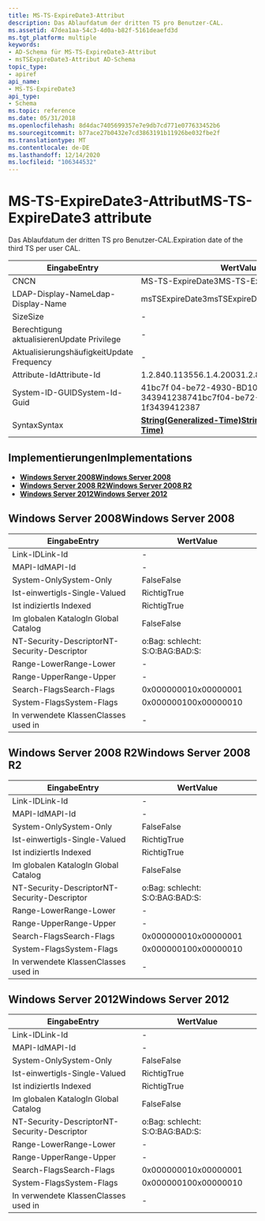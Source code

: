 ```yaml
---
title: MS-TS-ExpireDate3-Attribut
description: Das Ablaufdatum der dritten TS pro Benutzer-CAL.
ms.assetid: 47dea1aa-54c3-4d0a-b82f-5161deaefd3d
ms.tgt_platform: multiple
keywords:
- AD-Schema für MS-TS-ExpireDate3-Attribut
- msTSExpireDate3-Attribut AD-Schema
topic_type:
- apiref
api_name:
- MS-TS-ExpireDate3
api_type:
- Schema
ms.topic: reference
ms.date: 05/31/2018
ms.openlocfilehash: 8d4dac7405699357e7e9db7cd771e077633452b6
ms.sourcegitcommit: b77ace27b0432e7cd3863191b11926be032fbe2f
ms.translationtype: MT
ms.contentlocale: de-DE
ms.lasthandoff: 12/14/2020
ms.locfileid: "106344532"
---
```

# <a name="ms-ts-expiredate3-attribute"></a><span data-ttu-id="6e989-105">MS-TS-ExpireDate3-Attribut</span><span class="sxs-lookup"><span data-stu-id="6e989-105">MS-TS-ExpireDate3 attribute</span></span>

<span data-ttu-id="6e989-106">Das Ablaufdatum der dritten TS pro Benutzer-CAL.</span><span class="sxs-lookup"><span data-stu-id="6e989-106">Expiration date of the third TS per user CAL.</span></span>



| <span data-ttu-id="6e989-107">Eingabe</span><span class="sxs-lookup"><span data-stu-id="6e989-107">Entry</span></span> | <span data-ttu-id="6e989-108">Wert</span><span class="sxs-lookup"><span data-stu-id="6e989-108">Value</span></span> |
|-------------------|---------------------------------------------------------------|
| <span data-ttu-id="6e989-109">CN</span><span class="sxs-lookup"><span data-stu-id="6e989-109">CN</span></span>                | <span data-ttu-id="6e989-110">MS-TS-ExpireDate3</span><span class="sxs-lookup"><span data-stu-id="6e989-110">MS-TS-ExpireDate3</span></span>                                             |
| <span data-ttu-id="6e989-111">LDAP-Display-Name</span><span class="sxs-lookup"><span data-stu-id="6e989-111">Ldap-Display-Name</span></span> | <span data-ttu-id="6e989-112">msTSExpireDate3</span><span class="sxs-lookup"><span data-stu-id="6e989-112">msTSExpireDate3</span></span>                                               |
| <span data-ttu-id="6e989-113">Size</span><span class="sxs-lookup"><span data-stu-id="6e989-113">Size</span></span>              | \-                                                            |
| <span data-ttu-id="6e989-114">Berechtigung aktualisieren</span><span class="sxs-lookup"><span data-stu-id="6e989-114">Update Privilege</span></span>  | \-                                                            |
| <span data-ttu-id="6e989-115">Aktualisierungshäufigkeit</span><span class="sxs-lookup"><span data-stu-id="6e989-115">Update Frequency</span></span>  | \-                                                            |
| <span data-ttu-id="6e989-116">Attribute-Id</span><span class="sxs-lookup"><span data-stu-id="6e989-116">Attribute-Id</span></span>      | <span data-ttu-id="6e989-117">1.2.840.113556.1.4.2003</span><span class="sxs-lookup"><span data-stu-id="6e989-117">1.2.840.113556.1.4.2003</span></span>                                       |
| <span data-ttu-id="6e989-118">System-ID-GUID</span><span class="sxs-lookup"><span data-stu-id="6e989-118">System-Id-Guid</span></span>    | <span data-ttu-id="6e989-119">41bc7f 04-be72-4930-BD10-1F 3439412387</span><span class="sxs-lookup"><span data-stu-id="6e989-119">41bc7f04-be72-4930-bd10-1f3439412387</span></span>                          |
| <span data-ttu-id="6e989-120">Syntax</span><span class="sxs-lookup"><span data-stu-id="6e989-120">Syntax</span></span>            | [<span data-ttu-id="6e989-121">**String(Generalized-Time)**</span><span class="sxs-lookup"><span data-stu-id="6e989-121">**String(Generalized-Time)**</span></span>](s-string-generalized-time.md) |



## <a name="implementations"></a><span data-ttu-id="6e989-122">Implementierungen</span><span class="sxs-lookup"><span data-stu-id="6e989-122">Implementations</span></span>

-   [<span data-ttu-id="6e989-123">**Windows Server 2008**</span><span class="sxs-lookup"><span data-stu-id="6e989-123">**Windows Server 2008**</span></span>](#windows-server-2008)
-   [<span data-ttu-id="6e989-124">**Windows Server 2008 R2**</span><span class="sxs-lookup"><span data-stu-id="6e989-124">**Windows Server 2008 R2**</span></span>](#windows-server-2008-r2)
-   [<span data-ttu-id="6e989-125">**Windows Server 2012**</span><span class="sxs-lookup"><span data-stu-id="6e989-125">**Windows Server 2012**</span></span>](#windows-server-2012)

## <a name="windows-server-2008"></a><span data-ttu-id="6e989-126">Windows Server 2008</span><span class="sxs-lookup"><span data-stu-id="6e989-126">Windows Server 2008</span></span>



| <span data-ttu-id="6e989-127">Eingabe</span><span class="sxs-lookup"><span data-stu-id="6e989-127">Entry</span></span> | <span data-ttu-id="6e989-128">Wert</span><span class="sxs-lookup"><span data-stu-id="6e989-128">Value</span></span> |
|------------------------|--------------|
| <span data-ttu-id="6e989-129">Link-ID</span><span class="sxs-lookup"><span data-stu-id="6e989-129">Link-Id</span></span>                | \-           |
| <span data-ttu-id="6e989-130">MAPI-Id</span><span class="sxs-lookup"><span data-stu-id="6e989-130">MAPI-Id</span></span>                | \-           |
| <span data-ttu-id="6e989-131">System-Only</span><span class="sxs-lookup"><span data-stu-id="6e989-131">System-Only</span></span>            | <span data-ttu-id="6e989-132">False</span><span class="sxs-lookup"><span data-stu-id="6e989-132">False</span></span>        |
| <span data-ttu-id="6e989-133">Ist-einwertig</span><span class="sxs-lookup"><span data-stu-id="6e989-133">Is-Single-Valued</span></span>       | <span data-ttu-id="6e989-134">Richtig</span><span class="sxs-lookup"><span data-stu-id="6e989-134">True</span></span>         |
| <span data-ttu-id="6e989-135">Ist indiziert</span><span class="sxs-lookup"><span data-stu-id="6e989-135">Is Indexed</span></span>             | <span data-ttu-id="6e989-136">Richtig</span><span class="sxs-lookup"><span data-stu-id="6e989-136">True</span></span>         |
| <span data-ttu-id="6e989-137">Im globalen Katalog</span><span class="sxs-lookup"><span data-stu-id="6e989-137">In Global Catalog</span></span>      | <span data-ttu-id="6e989-138">False</span><span class="sxs-lookup"><span data-stu-id="6e989-138">False</span></span>        |
| <span data-ttu-id="6e989-139">NT-Security-Descriptor</span><span class="sxs-lookup"><span data-stu-id="6e989-139">NT-Security-Descriptor</span></span> | <span data-ttu-id="6e989-140">o:Bag: schlecht: S:</span><span class="sxs-lookup"><span data-stu-id="6e989-140">O:BAG:BAD:S:</span></span> |
| <span data-ttu-id="6e989-141">Range-Lower</span><span class="sxs-lookup"><span data-stu-id="6e989-141">Range-Lower</span></span>            | \-           |
| <span data-ttu-id="6e989-142">Range-Upper</span><span class="sxs-lookup"><span data-stu-id="6e989-142">Range-Upper</span></span>            | \-           |
| <span data-ttu-id="6e989-143">Search-Flags</span><span class="sxs-lookup"><span data-stu-id="6e989-143">Search-Flags</span></span>           | <span data-ttu-id="6e989-144">0x00000001</span><span class="sxs-lookup"><span data-stu-id="6e989-144">0x00000001</span></span>   |
| <span data-ttu-id="6e989-145">System-Flags</span><span class="sxs-lookup"><span data-stu-id="6e989-145">System-Flags</span></span>           | <span data-ttu-id="6e989-146">0x00000010</span><span class="sxs-lookup"><span data-stu-id="6e989-146">0x00000010</span></span>   |
| <span data-ttu-id="6e989-147">In verwendete Klassen</span><span class="sxs-lookup"><span data-stu-id="6e989-147">Classes used in</span></span>        | \-           |



## <a name="windows-server-2008-r2"></a><span data-ttu-id="6e989-148">Windows Server 2008 R2</span><span class="sxs-lookup"><span data-stu-id="6e989-148">Windows Server 2008 R2</span></span>



| <span data-ttu-id="6e989-149">Eingabe</span><span class="sxs-lookup"><span data-stu-id="6e989-149">Entry</span></span> | <span data-ttu-id="6e989-150">Wert</span><span class="sxs-lookup"><span data-stu-id="6e989-150">Value</span></span> |
|------------------------|--------------|
| <span data-ttu-id="6e989-151">Link-ID</span><span class="sxs-lookup"><span data-stu-id="6e989-151">Link-Id</span></span>                | \-           |
| <span data-ttu-id="6e989-152">MAPI-Id</span><span class="sxs-lookup"><span data-stu-id="6e989-152">MAPI-Id</span></span>                | \-           |
| <span data-ttu-id="6e989-153">System-Only</span><span class="sxs-lookup"><span data-stu-id="6e989-153">System-Only</span></span>            | <span data-ttu-id="6e989-154">False</span><span class="sxs-lookup"><span data-stu-id="6e989-154">False</span></span>        |
| <span data-ttu-id="6e989-155">Ist-einwertig</span><span class="sxs-lookup"><span data-stu-id="6e989-155">Is-Single-Valued</span></span>       | <span data-ttu-id="6e989-156">Richtig</span><span class="sxs-lookup"><span data-stu-id="6e989-156">True</span></span>         |
| <span data-ttu-id="6e989-157">Ist indiziert</span><span class="sxs-lookup"><span data-stu-id="6e989-157">Is Indexed</span></span>             | <span data-ttu-id="6e989-158">Richtig</span><span class="sxs-lookup"><span data-stu-id="6e989-158">True</span></span>         |
| <span data-ttu-id="6e989-159">Im globalen Katalog</span><span class="sxs-lookup"><span data-stu-id="6e989-159">In Global Catalog</span></span>      | <span data-ttu-id="6e989-160">False</span><span class="sxs-lookup"><span data-stu-id="6e989-160">False</span></span>        |
| <span data-ttu-id="6e989-161">NT-Security-Descriptor</span><span class="sxs-lookup"><span data-stu-id="6e989-161">NT-Security-Descriptor</span></span> | <span data-ttu-id="6e989-162">o:Bag: schlecht: S:</span><span class="sxs-lookup"><span data-stu-id="6e989-162">O:BAG:BAD:S:</span></span> |
| <span data-ttu-id="6e989-163">Range-Lower</span><span class="sxs-lookup"><span data-stu-id="6e989-163">Range-Lower</span></span>            | \-           |
| <span data-ttu-id="6e989-164">Range-Upper</span><span class="sxs-lookup"><span data-stu-id="6e989-164">Range-Upper</span></span>            | \-           |
| <span data-ttu-id="6e989-165">Search-Flags</span><span class="sxs-lookup"><span data-stu-id="6e989-165">Search-Flags</span></span>           | <span data-ttu-id="6e989-166">0x00000001</span><span class="sxs-lookup"><span data-stu-id="6e989-166">0x00000001</span></span>   |
| <span data-ttu-id="6e989-167">System-Flags</span><span class="sxs-lookup"><span data-stu-id="6e989-167">System-Flags</span></span>           | <span data-ttu-id="6e989-168">0x00000010</span><span class="sxs-lookup"><span data-stu-id="6e989-168">0x00000010</span></span>   |
| <span data-ttu-id="6e989-169">In verwendete Klassen</span><span class="sxs-lookup"><span data-stu-id="6e989-169">Classes used in</span></span>        | \-           |



## <a name="windows-server-2012"></a><span data-ttu-id="6e989-170">Windows Server 2012</span><span class="sxs-lookup"><span data-stu-id="6e989-170">Windows Server 2012</span></span>



| <span data-ttu-id="6e989-171">Eingabe</span><span class="sxs-lookup"><span data-stu-id="6e989-171">Entry</span></span> | <span data-ttu-id="6e989-172">Wert</span><span class="sxs-lookup"><span data-stu-id="6e989-172">Value</span></span> |
|------------------------|--------------|
| <span data-ttu-id="6e989-173">Link-ID</span><span class="sxs-lookup"><span data-stu-id="6e989-173">Link-Id</span></span>                | \-           |
| <span data-ttu-id="6e989-174">MAPI-Id</span><span class="sxs-lookup"><span data-stu-id="6e989-174">MAPI-Id</span></span>                | \-           |
| <span data-ttu-id="6e989-175">System-Only</span><span class="sxs-lookup"><span data-stu-id="6e989-175">System-Only</span></span>            | <span data-ttu-id="6e989-176">False</span><span class="sxs-lookup"><span data-stu-id="6e989-176">False</span></span>        |
| <span data-ttu-id="6e989-177">Ist-einwertig</span><span class="sxs-lookup"><span data-stu-id="6e989-177">Is-Single-Valued</span></span>       | <span data-ttu-id="6e989-178">Richtig</span><span class="sxs-lookup"><span data-stu-id="6e989-178">True</span></span>         |
| <span data-ttu-id="6e989-179">Ist indiziert</span><span class="sxs-lookup"><span data-stu-id="6e989-179">Is Indexed</span></span>             | <span data-ttu-id="6e989-180">Richtig</span><span class="sxs-lookup"><span data-stu-id="6e989-180">True</span></span>         |
| <span data-ttu-id="6e989-181">Im globalen Katalog</span><span class="sxs-lookup"><span data-stu-id="6e989-181">In Global Catalog</span></span>      | <span data-ttu-id="6e989-182">False</span><span class="sxs-lookup"><span data-stu-id="6e989-182">False</span></span>        |
| <span data-ttu-id="6e989-183">NT-Security-Descriptor</span><span class="sxs-lookup"><span data-stu-id="6e989-183">NT-Security-Descriptor</span></span> | <span data-ttu-id="6e989-184">o:Bag: schlecht: S:</span><span class="sxs-lookup"><span data-stu-id="6e989-184">O:BAG:BAD:S:</span></span> |
| <span data-ttu-id="6e989-185">Range-Lower</span><span class="sxs-lookup"><span data-stu-id="6e989-185">Range-Lower</span></span>            | \-           |
| <span data-ttu-id="6e989-186">Range-Upper</span><span class="sxs-lookup"><span data-stu-id="6e989-186">Range-Upper</span></span>            | \-           |
| <span data-ttu-id="6e989-187">Search-Flags</span><span class="sxs-lookup"><span data-stu-id="6e989-187">Search-Flags</span></span>           | <span data-ttu-id="6e989-188">0x00000001</span><span class="sxs-lookup"><span data-stu-id="6e989-188">0x00000001</span></span>   |
| <span data-ttu-id="6e989-189">System-Flags</span><span class="sxs-lookup"><span data-stu-id="6e989-189">System-Flags</span></span>           | <span data-ttu-id="6e989-190">0x00000010</span><span class="sxs-lookup"><span data-stu-id="6e989-190">0x00000010</span></span>   |
| <span data-ttu-id="6e989-191">In verwendete Klassen</span><span class="sxs-lookup"><span data-stu-id="6e989-191">Classes used in</span></span>        | \-           |



 

 




